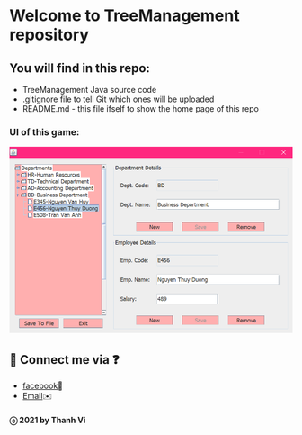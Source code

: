 # Welcome to TreeManagement repository

## You will find in this repo:
* TreeManagement Java source code
* .gitignore file to tell Git which ones will be uploaded
* README.md - this file ifself to show the home page of this repo

### UI of this game:
![UI](https://github.com/vi-ht/TreeManagement/blob/master/image/ui.png)

## 💬 Connect me via ❓ 
  * [facebook](https://www.facebook.com/merry.kute.31/)📌
  * [Email](mailto:thanhviii888@gmail.com)✉️
#### ⓒ 2021 by Thanh Vi

